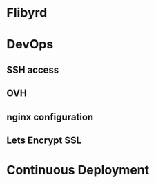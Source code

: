 # Flibyrd

# DevOps

## SSH access

## OVH

## nginx configuration

## Lets Encrypt SSL

# Continuous Deployment
